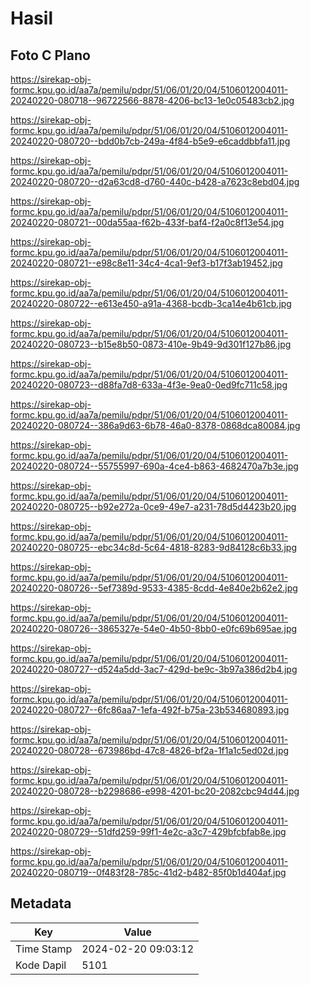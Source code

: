 # Hasil

## Foto C Plano

https://sirekap-obj-formc.kpu.go.id/aa7a/pemilu/pdpr/51/06/01/20/04/5106012004011-20240220-080718--96722566-8878-4206-bc13-1e0c05483cb2.jpg

https://sirekap-obj-formc.kpu.go.id/aa7a/pemilu/pdpr/51/06/01/20/04/5106012004011-20240220-080720--bdd0b7cb-249a-4f84-b5e9-e6caddbbfa11.jpg

https://sirekap-obj-formc.kpu.go.id/aa7a/pemilu/pdpr/51/06/01/20/04/5106012004011-20240220-080720--d2a63cd8-d760-440c-b428-a7623c8ebd04.jpg

https://sirekap-obj-formc.kpu.go.id/aa7a/pemilu/pdpr/51/06/01/20/04/5106012004011-20240220-080721--00da55aa-f62b-433f-baf4-f2a0c8f13e54.jpg

https://sirekap-obj-formc.kpu.go.id/aa7a/pemilu/pdpr/51/06/01/20/04/5106012004011-20240220-080721--e98c8e11-34c4-4ca1-9ef3-b17f3ab19452.jpg

https://sirekap-obj-formc.kpu.go.id/aa7a/pemilu/pdpr/51/06/01/20/04/5106012004011-20240220-080722--e613e450-a91a-4368-bcdb-3ca14e4b61cb.jpg

https://sirekap-obj-formc.kpu.go.id/aa7a/pemilu/pdpr/51/06/01/20/04/5106012004011-20240220-080723--b15e8b50-0873-410e-9b49-9d301f127b86.jpg

https://sirekap-obj-formc.kpu.go.id/aa7a/pemilu/pdpr/51/06/01/20/04/5106012004011-20240220-080723--d88fa7d8-633a-4f3e-9ea0-0ed9fc711c58.jpg

https://sirekap-obj-formc.kpu.go.id/aa7a/pemilu/pdpr/51/06/01/20/04/5106012004011-20240220-080724--386a9d63-6b78-46a0-8378-0868dca80084.jpg

https://sirekap-obj-formc.kpu.go.id/aa7a/pemilu/pdpr/51/06/01/20/04/5106012004011-20240220-080724--55755997-690a-4ce4-b863-4682470a7b3e.jpg

https://sirekap-obj-formc.kpu.go.id/aa7a/pemilu/pdpr/51/06/01/20/04/5106012004011-20240220-080725--b92e272a-0ce9-49e7-a231-78d5d4423b20.jpg

https://sirekap-obj-formc.kpu.go.id/aa7a/pemilu/pdpr/51/06/01/20/04/5106012004011-20240220-080725--ebc34c8d-5c64-4818-8283-9d84128c6b33.jpg

https://sirekap-obj-formc.kpu.go.id/aa7a/pemilu/pdpr/51/06/01/20/04/5106012004011-20240220-080726--5ef7389d-9533-4385-8cdd-4e840e2b62e2.jpg

https://sirekap-obj-formc.kpu.go.id/aa7a/pemilu/pdpr/51/06/01/20/04/5106012004011-20240220-080726--3865327e-54e0-4b50-8bb0-e0fc69b695ae.jpg

https://sirekap-obj-formc.kpu.go.id/aa7a/pemilu/pdpr/51/06/01/20/04/5106012004011-20240220-080727--d524a5dd-3ac7-429d-be9c-3b97a386d2b4.jpg

https://sirekap-obj-formc.kpu.go.id/aa7a/pemilu/pdpr/51/06/01/20/04/5106012004011-20240220-080727--6fc86aa7-1efa-492f-b75a-23b534680893.jpg

https://sirekap-obj-formc.kpu.go.id/aa7a/pemilu/pdpr/51/06/01/20/04/5106012004011-20240220-080728--673986bd-47c8-4826-bf2a-1f1a1c5ed02d.jpg

https://sirekap-obj-formc.kpu.go.id/aa7a/pemilu/pdpr/51/06/01/20/04/5106012004011-20240220-080728--b2298686-e998-4201-bc20-2082cbc94d44.jpg

https://sirekap-obj-formc.kpu.go.id/aa7a/pemilu/pdpr/51/06/01/20/04/5106012004011-20240220-080729--51dfd259-99f1-4e2c-a3c7-429bfcbfab8e.jpg

https://sirekap-obj-formc.kpu.go.id/aa7a/pemilu/pdpr/51/06/01/20/04/5106012004011-20240220-080719--0f483f28-785c-41d2-b482-85f0b1d404af.jpg


## Metadata

| Key        | Value               |
| ---------- | ------------------- |
| Time Stamp | 2024-02-20 09:03:12 |
| Kode Dapil | 5101                |



